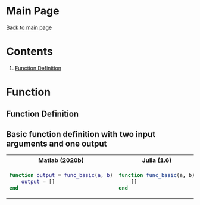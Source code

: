 # Main Page
[Back to main page](README.md)

# Contents
1. [Function Definition](##Function-definition)

# Function

## Function Definition

## Basic function definition with two input arguments and one output

<table>
<tr><th>Matlab (2020b)</th><th>Julia (1.6) </th></tr>
<tr>
<td>

```matlab
function output = func_basic(a, b)
    output = []
end
```

</td>
<td>

```julia
function func_basic(a, b)
    []
end
```

</td>
</tr>
</table>
